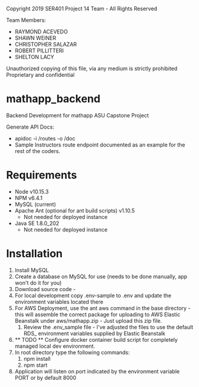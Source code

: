 Copyright 2019 SER401 Project 14 Team - All Rights Reserved

Team Members: 
- RAYMOND ACEVEDO
- SHAWN WEINER
- CHRISTOPHER SALAZAR
- ROBERT PILLITTERI
- SHELTON LACY 

Unauthorized copying of this file, via any medium is strictly prohibited
Proprietary and confidential


# mathapp_backend
 Backend Development for mathapp ASU Capstone Project
 

 Generate API Docs:
 - apidoc -i /routes -o /doc
 - Sample Instructors route endpoint documented as an example for the rest of the coders.
 
# Requirements
 - Node v10.15.3
 - NPM v6.4.1
 - MySQL (current)
 - Apache Ant (optional for ant build scripts) v1.10.5 
   - Not needed for deployed instance
 - Java SE 1.8.0_202
   - Not needed for deployed instance

 # Installation
 1. Install MySQL
 2. Create a database on MySQL for use (needs to be done manually, app won't do it for you)
 1. Download source code -
 2. For local development copy .env-sample to .env and update the environment variables located there
 3. For AWS Deployment, use the ant aws command in the base directory - this will assemble the correct package for uploading to AWS Elastic Beanstalk under aws/mathapp.zip - Just upload this zip file. 
    1. Review the .env_sample file - I've adjusted the files to use the default RDS_ environment variables supplied by Elastic Beanstalk
 4. ** TODO ** Configure docker container build script for completely managed local dev environment.
 5. In root directory type the following commands:
    1. npm install
    2. npm start
 6. Application will listen on port indicated by the environment variable PORT or by default 8000
 
 
